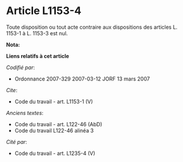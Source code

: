 # Article L1153-4

Toute disposition ou tout acte contraire aux dispositions des articles L. 1153-1 à L. 1153-3 est nul.

**Nota:**



**Liens relatifs à cet article**

_Codifié par_:

  - Ordonnance 2007-329 2007-03-12 JORF 13 mars 2007

_Cite_:

  - Code du travail - art. L1153-1 (V)

_Anciens textes_:

  - Code du travail - art. L122-46 (AbD)
  - Code du travail L122-46 alinéa 3

_Cité par_:

  - Code du travail - art. L1235-4 (V)
